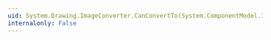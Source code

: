 ```yaml
---
uid: System.Drawing.ImageConverter.CanConvertTo(System.ComponentModel.ITypeDescriptorContext,System.Type)
internalonly: False
---
```

